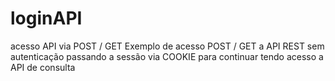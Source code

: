 # loginAPI
acesso API via POST / GET
Exemplo de acesso POST / GET a API REST sem autenticação passando a sessão via COOKIE para continuar tendo acesso a API de consulta
